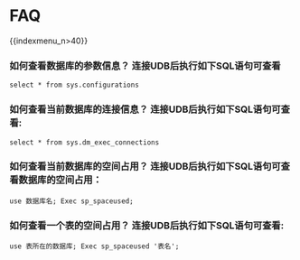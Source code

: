 # FAQ
{{indexmenu_n>40}}

### 如何查看数据库的参数信息？ 连接UDB后执行如下SQL语句可查看

`select * from sys.configurations`

### 如何查看当前数据库的连接信息？ 连接UDB后执行如下SQL语句可查看:

`select * from sys.dm_exec_connections`

### 如何查看当前数据库的空间占用？ 连接UDB后执行如下SQL语句可查看数据库的空间占用：

`use 数据库名; Exec sp_spaceused;`

### 如何查看一个表的空间占用？ 连接UDB后执行如下SQL语句可查看:

`use 表所在的数据库; Exec sp_spaceused '表名';`
